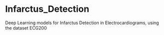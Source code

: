 # Infarctus_Detection
Deep Learning models for Infarctus Detection in Electrocardiograms, using the dataset ECG200
